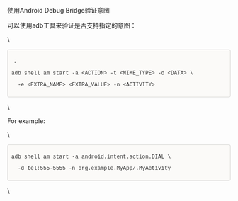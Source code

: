 使用Android Debug Bridge验证意图
<div>

<div>

可以使用adb工具来验证是否支持指定的意图：

</div>

<div>

\

</div>

<div
style="-en-codeblock: true; box-sizing: border-box; padding: 8px; font-family: Monaco, Menlo, Consolas, &quot;Courier New&quot;, monospace; font-size: 12px; color: rgb(51, 51, 51); border-top-left-radius: 4px; border-top-right-radius: 4px; border-bottom-right-radius: 4px; border-bottom-left-radius: 4px; background-color: rgb(251, 250, 248); border: 1px solid rgba(0, 0, 0, 0.14902); background-position: initial initial; background-repeat: initial initial;">

<div>

-
adb shell am start -a &lt;ACTION&gt; -t &lt;MIME\_TYPE&gt; -d &lt;DATA&gt; \\

</div>

<div>

  -e &lt;EXTRA\_NAME&gt; &lt;EXTRA\_VALUE&gt; -n &lt;ACTIVITY&gt;

</div>

</div>

<div>

\

</div>

<div>

For example:

</div>

<div>

\

</div>

<div
style="-en-codeblock: true; box-sizing: border-box; padding: 8px; font-family: Monaco, Menlo, Consolas, &quot;Courier New&quot;, monospace; font-size: 12px; color: rgb(51, 51, 51); border-top-left-radius: 4px; border-top-right-radius: 4px; border-bottom-right-radius: 4px; border-bottom-left-radius: 4px; background-color: rgb(251, 250, 248); border: 1px solid rgba(0, 0, 0, 0.14902); background-position: initial initial; background-repeat: initial initial;">

<div>

adb shell am start -a android.intent.action.DIAL \\

</div>

<div>

  -d tel:555-5555 -n org.example.MyApp/.MyActivity

</div>

</div>

<div>

\

</div>

</div>
